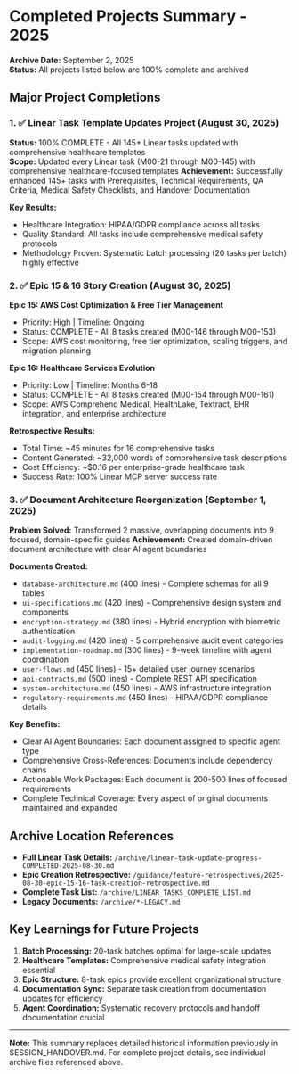 # Completed Projects Summary - 2025

**Archive Date:** September 2, 2025  
**Status:** All projects listed below are 100% complete and archived

## Major Project Completions

### 1. ✅ Linear Task Template Updates Project (August 30, 2025)
**Status:** 100% COMPLETE - All 145+ Linear tasks updated with comprehensive healthcare templates  
**Scope:** Updated every Linear task (M00-21 through M00-145) with comprehensive healthcare-focused templates
**Achievement:** Successfully enhanced 145+ tasks with Prerequisites, Technical Requirements, QA Criteria, Medical Safety Checklists, and Handover Documentation

**Key Results:**
- Healthcare Integration: HIPAA/GDPR compliance across all tasks
- Quality Standard: All tasks include comprehensive medical safety protocols
- Methodology Proven: Systematic batch processing (20 tasks per batch) highly effective

### 2. ✅ Epic 15 & 16 Story Creation (August 30, 2025)
**Epic 15: AWS Cost Optimization & Free Tier Management**
- Priority: High | Timeline: Ongoing
- Status: COMPLETE - All 8 tasks created (M00-146 through M00-153)
- Scope: AWS cost monitoring, free tier optimization, scaling triggers, and migration planning

**Epic 16: Healthcare Services Evolution**
- Priority: Low | Timeline: Months 6-18
- Status: COMPLETE - All 8 tasks created (M00-154 through M00-161)
- Scope: AWS Comprehend Medical, HealthLake, Textract, EHR integration, and enterprise architecture

**Retrospective Results:**
- Total Time: ~45 minutes for 16 comprehensive tasks
- Content Generated: ~32,000 words of comprehensive task descriptions
- Cost Efficiency: ~$0.16 per enterprise-grade healthcare task
- Success Rate: 100% Linear MCP server success rate

### 3. ✅ Document Architecture Reorganization (September 1, 2025)
**Problem Solved:** Transformed 2 massive, overlapping documents into 9 focused, domain-specific guides
**Achievement:** Created domain-driven document architecture with clear AI agent boundaries

**Documents Created:**
- `database-architecture.md` (400 lines) - Complete schemas for all 9 tables
- `ui-specifications.md` (420 lines) - Comprehensive design system and components  
- `encryption-strategy.md` (380 lines) - Hybrid encryption with biometric authentication
- `audit-logging.md` (420 lines) - 5 comprehensive audit event categories
- `implementation-roadmap.md` (300 lines) - 9-week timeline with agent coordination
- `user-flows.md` (450 lines) - 15+ detailed user journey scenarios
- `api-contracts.md` (500 lines) - Complete REST API specification
- `system-architecture.md` (450 lines) - AWS infrastructure integration
- `regulatory-requirements.md` (450 lines) - HIPAA/GDPR compliance details

**Key Benefits:**
- Clear AI Agent Boundaries: Each document assigned to specific agent type
- Comprehensive Cross-References: Documents include dependency chains
- Actionable Work Packages: Each document is 200-500 lines of focused requirements
- Complete Technical Coverage: Every aspect of original documents maintained and expanded

## Archive Location References
- **Full Linear Task Details:** `/archive/linear-task-update-progress-COMPLETED-2025-08-30.md`
- **Epic Creation Retrospective:** `/guidance/feature-retrospectives/2025-08-30-epic-15-16-task-creation-retrospective.md`
- **Complete Task List:** `/archive/LINEAR_TASKS_COMPLETE_LIST.md`
- **Legacy Documents:** `/archive/*-LEGACY.md`

## Key Learnings for Future Projects
1. **Batch Processing:** 20-task batches optimal for large-scale updates
2. **Healthcare Templates:** Comprehensive medical safety integration essential
3. **Epic Structure:** 8-task epics provide excellent organizational structure
4. **Documentation Sync:** Separate task creation from documentation updates for efficiency
5. **Agent Coordination:** Systematic recovery protocols and handoff documentation crucial

---
**Note:** This summary replaces detailed historical information previously in SESSION_HANDOVER.md. For complete project details, see individual archive files referenced above.